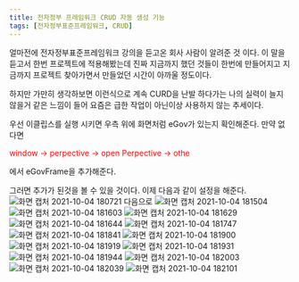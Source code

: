 ```yaml
---
title: 전자정부 프레임워크 CRUD 자동 생성 기능
tags: [전자정부표준프레임워크, CRUD]
---
```


얼마전에 전자정부표준프레임워크 강의을 듣고온 회사 사람이 알려준 것 이다.
이 말을 듣고서 한번 프로젝트에 적용해봤는데 진짜 지금까지 했던 것들이 한번에 만들어지고 지금까지 프로젝트 찾아가면서 만들었던 시간이 아까울 정도이다.

하지만 가만히 생각하보면 이런식으로 계속 CURD을 난발 하다가는 나의 실력이 늘지 않을거 같은 느낌이 들어 요즘은 급한 작업이 아닌이상 사용하지 않는 추세이다.

우선 이클립스를 실행 시키면 우측 위에 화면처럼 eGov가 있는지 확인해준다.
만약 없다면

<p style="color:red">window -> perpective -> open Perpective -> othe</p> 에서 eGovFrame을 추가해준다.

그러면 추가가 된것을 볼 수 있을 것이다.
이제 다음과 같이 설정을 해준다.
![화면 캡처 2021-10-04 180721](https://user-images.githubusercontent.com/49426352/135825158-2a2acd49-0351-401c-8ab2-9340b3e8b59d.png)
다음으로
![화면 캡처 2021-10-04 181504](https://user-images.githubusercontent.com/49426352/135826709-3ca70678-0f32-40bd-9bb2-432e8c478655.png)
![화면 캡처 2021-10-04 181603](https://user-images.githubusercontent.com/49426352/135826715-9d6831d6-9dc0-4395-a973-dba2ded14938.png)
![화면 캡처 2021-10-04 181629](https://user-images.githubusercontent.com/49426352/135826721-4d1583f0-13db-4a14-9496-c32b8ff4474b.png)
![화면 캡처 2021-10-04 181644](https://user-images.githubusercontent.com/49426352/135826722-b8ab79a5-c14d-4b31-91d2-41fc618724fc.png)
![화면 캡처 2021-10-04 181747](https://user-images.githubusercontent.com/49426352/135826725-f2e0a923-a124-4f6f-a05a-fe43cbe4609c.png)
![화면 캡처 2021-10-04 181841](https://user-images.githubusercontent.com/49426352/135826726-195631b6-d3cf-4d68-be01-ba68b999c850.png)
![화면 캡처 2021-10-04 181900](https://user-images.githubusercontent.com/49426352/135826728-134816ce-15b1-4700-81c4-ac315dcd9e68.png)
![화면 캡처 2021-10-04 181919](https://user-images.githubusercontent.com/49426352/135826732-15a17b69-10a6-40bc-bed5-8ff3490aaa80.png)
![화면 캡처 2021-10-04 181931](https://user-images.githubusercontent.com/49426352/135826733-b8f14510-44ef-4296-b52b-d5016ebc3239.png)
![화면 캡처 2021-10-04 181944](https://user-images.githubusercontent.com/49426352/135826741-d39d68ed-f2af-40a0-98af-dbec886b5e22.png)
![화면 캡처 2021-10-04 182003](https://user-images.githubusercontent.com/49426352/135826744-bb4a79b0-4141-43aa-9ad5-edb4932e5023.png)
![화면 캡처 2021-10-04 182039](https://user-images.githubusercontent.com/49426352/135826746-76cc24f8-15b9-4304-ad9e-87d355d54de3.png)
![화면 캡처 2021-10-04 182101](https://user-images.githubusercontent.com/49426352/135826751-02aec8f3-d230-4727-a9a2-b257b4fd08bc.png)
